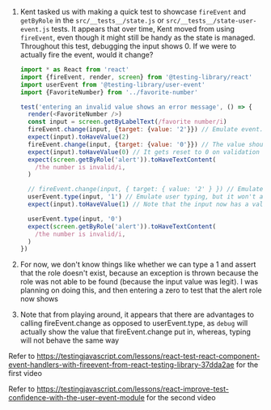 1. Kent tasked us with making a quick test to showcase `fireEvent` and
   `getByRole` in the `src/__tests__/state.js` or
   `src/__tests__/state-user-event.js` tests. It appears that over time, Kent
   moved from using `fireEvent`, even though it might still be handy as the
   state is managed. Throughout this test, debugging the input shows 0. If we
   were to actually fire the event, would it change?

   ```js
   import * as React from 'react'
   import {fireEvent, render, screen} from '@testing-library/react'
   import userEvent from '@testing-library/user-event'
   import {FavoriteNumber} from '../favorite-number'

   test('entering an invalid value shows an error message', () => {
     render(<FavoriteNumber />)
     const input = screen.getByLabelText(/favorite number/i)
     fireEvent.change(input, {target: {value: '2'}}) // Emulate event.target.value
     expect(input).toHaveValue(2)
     fireEvent.change(input, {target: {value: '0'}}) // The value should now be 10
     expect(input).toHaveValue(0) // It gets reset to 0 on validation error
     expect(screen.getByRole('alert')).toHaveTextContent(
       /the number is invalid/i,
     )

     // fireEvent.change(input, { target: { value: '2' } }) // Emulate event.target.value
     userEvent.type(input, '1') // Emulate user typing, but it won't actually set the value
     expect(input).toHaveValue(1) // Note that the input now has a value of 1, but if you call debug, it will still be 0

     userEvent.type(input, '0')
     expect(screen.getByRole('alert')).toHaveTextContent(
       /the number is invalid/i,
     )
   })
   ```

1. For now, we don't know things like whether we can type a 1 and assert that
   the role doesn't exist, because an exception is thrown because the role was
   not able to be found (because the input value was legit). I was planning on
   doing this, and then entering a zero to test that the alert role now shows
1. Note that from playing around, it appears that there are advantages to
   calling fireEvent.change as opposed to userEvent.type, as `debug` will
   actually show the value that fireEvent.change put in, whereas, typing will
   not behave the same way

Refer to
https://testingjavascript.com/lessons/react-test-react-component-event-handlers-with-fireevent-from-react-testing-library-37dda2ae
for the first video

Refer to
https://testingjavascript.com/lessons/react-improve-test-confidence-with-the-user-event-module
for the second video
